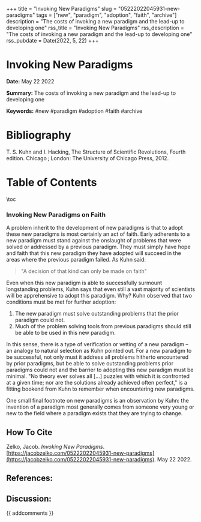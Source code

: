 +++
title = "Invoking New Paradigms"
slug = "05222022045931-new-paradigms"
tags = ["new", "paradigm", "adoption", "faith", "archive"]
description = "The costs of invoking a new paradigm and the lead-up to developing one"
rss_title = "Invoking New Paradigms"
rss_description = "The costs of invoking a new paradigm and the lead-up to developing one"
rss_pubdate = Date(2022, 5, 22)
+++



Invoking New Paradigms
=========

**Date:** May 22 2022

**Summary:** The costs of invoking a new paradigm and the lead-up to developing one

**Keywords:** #new #paradigm #adoption #faith #archive

Bibliography
==========

T. S. Kuhn and I. Hacking, The Structure of Scientific Revolutions, Fourth edition. Chicago ; London: The University of Chicago Press, 2012.

Table of Contents
=========

\toc

### Invoking New Paradigms on Faith

A problem inherit to the development of new paradigms is that to adopt these new paradigms is most certainly an act of faith. Early adherents to a new paradigm must stand against the onslaught of problems that were solved or addressed by  a previous paradigm. They must simply have hope and faith that this new paradigm they have adopted will succeed in the areas where the previous paradigm failed. As Kuhn said:

> "A decision of that kind can only be made on faith"


Even when this new paradigm is able to successfully surmount longstanding problems, Kuhn says that even still a vast majority of scientists will be apprehensive to adopt this paradigm. Why? Kuhn observed that two conditions must be met for further adoption:

1. The new paradigm must solve outstanding problems that the prior paradigm could not.
2. Much of the problem solving tools from previous paradigms should still be able to be used in this new paradigm.

In this sense, there is a type of verification or vetting of a new paradigm – an analogy to natural selection as Kuhn pointed out. For a new paradigm to be successful, not only must it address all problems hitherto encountered by prior paradigms, but be able to solve outstanding problems prior paradigms could not and the barrier to adopting this new paradigm must be minimal. "No theory ever solves all [...] puzzles with which it is confronted at a given time; nor are the solutions already achieved often perfect," is a fitting bookend from Kuhn to remember when encountering new paradigms.

One small final footnote on new paradigms is an observation by Kuhn: the invention of a paradigm most generally comes from someone very young or new to the field where a paradigm exists that they are trying to change.
## How To Cite

 Zelko, Jacob. _Invoking New Paradigms_. [https://jacobzelko.com/05222022045931-new-paradigms](https://jacobzelko.com/05222022045931-new-paradigms). May 22 2022.
## References:
## Discussion: 

{{ addcomments }}
